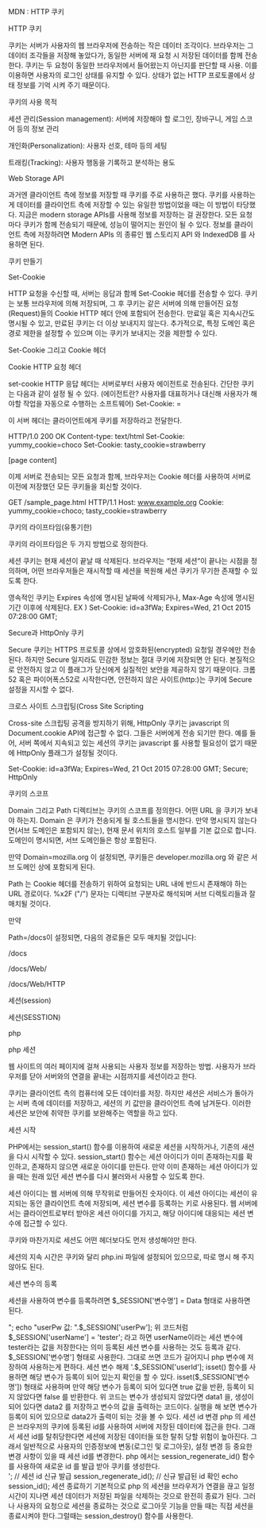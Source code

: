 MDN :  HTTP 쿠키  

HTTP 쿠키

쿠키는 서버가 사용자의 웹 브라우저에 전송하는 작은 데이터 조각이다. 브라우저는 그 데이터 조각들을 저장해 놓았다가, 동일한 서버에 재 요청 시 저장된 데이터를 함께 전송한다. 쿠키는 두 요청이 동일한 브라우저에서 들어왔는지 아닌지를 판단할 때 사용. 이를 이용하면 사용자의 로그인 상태를 유지할 수 있다. 상태가 없는 HTTP 프로토콜에서 상태 정보를 기억 시켜 주기 때문이다. 

쿠키의 사용 목적

세션 관리(Session management):  서버에 저장해야 할 로그인, 장바구니, 게임 스코어 등의 정보 관리

개인화(Personalization): 사용자 선호, 테마 등의 세팅 

트래킹(Tracking): 사용자 행동을 기록하고 분석하는 용도



 Web Storage API

과거엔 클라이언트 측에 정보를 저장할 때 쿠키를 주로 사용하곤 했다. 쿠키를 사용하는 게 데이터를 클라이언트 측에 저장할 수 있는 유일한 방법이었을 때는 이 방법이 타당했다. 지금은 modern storage APIs를 사용해 정보를 저장하는 걸 권장한다. 모든 요청마다 쿠키가 함께 전송되기 때문에, 성능이 떨어지는 원인이 될 수 있다. 정보를 클라이언트 측에 저장하려면 Modern APIs 의 종류인 웹 스토리지 API 와 IndexedDB 를 사용하면 된다. 



쿠키 만들기 

 Set-Cookie

HTTP 요청을 수신할 때, 서버는 응답과 함께 Set-Cookie 헤더를 전송할 수 있다. 쿠키는 보통 브라우저에 의해 저장되며, 그 후 쿠키는 같은 서버에 의해 만들어진 요청(Request)들의 Cookie HTTP 헤더 안에 포함되어 전송한다. 만료일 혹은 지속시간도 명시될 수 있고, 만료된 쿠키는 더 이상 보내지지 않는다. 추가적으로, 특정 도메인 혹은 경로 제한을 설정할 수 있으며 이는 쿠키가 보내지는 것을 제한할 수 있다. 



Set-Cookie 그리고 Cookie 헤더 

 Cookie HTTP 요청 헤더

set-cookie HTTP 응답 헤더는 서버로부터 사용자 에이전트로 전송된다. 간단한 쿠키는 다음과 같이 설정 될 수 있다.  (에이전트란? 사용자를 대표하거나 대신해 사용자가 해야할 작업을 자동으로 수행하는 소프트웨어)
Set-Cookie: <cookie-name>=<cookie-value>

이 서버 헤더는 클라이언트에게 쿠키를 저장하라고 전달한다. 

HTTP/1.0 200 OK
Content-type: text/html
Set-Cookie: yummy_cookie=choco
Set-Cookie: tasty_cookie=strawberry

[page content]

이제 서버로 전송되는 모든 요청과 함께, 브라우저는 Cookie 헤더를 사용하여 서버로 이전에 저장했던 모든 쿠키들을 회신할 것이다. 

GET /sample_page.html HTTP/1.1
Host: www.example.org
Cookie: yummy_cookie=choco; tasty_cookie=strawberry



쿠키의 라이프타임(유통기한) 

쿠키의 라이프타임은 두 가지 방법으로 정의한다. 

세션 쿠키는 현재 세션이 끝날 때 삭제된다. 브라우저는 “현재 세션“이 끝나는 시점을 정의하며, 어떤 브라우저들은 재시작할 때 세션을 복원해 세션 쿠키가 무기한 존재할 수 있도록 한다. 

영속적인 쿠키는 Expires 속성에 명시된 날짜에 삭제되거나, Max-Age 속성에 명시된 기간 이후에 삭제된다. EX ) Set-Cookie: id=a3fWa; Expires=Wed, 21 Oct 2015 07:28:00 GMT; 

Secure과 HttpOnly 쿠키 



Secure 쿠키는 HTTPS 프로토콜 상에서 암호화된(encrypted) 요청일 경우에만 전송 된다. 하지만 Secure 일지라도 민감한 정보는 절대 쿠키에 저장되면 안 된다. 본질적으로 안전하지 않고 이 플래그가 당신에게 실질적인 보안을 제공하지 않기 때문이다. 크롬52 혹은 파이어폭스52로 시작한다면, 안전하지 않은 사이트(http:)는 쿠키에 Secure 설정을 지시할 수 없다.  

  크로스 사이트 스크립팅(Cross Site Scripting

Cross-site 스크립팅 공격을 방지하기 위해, HttpOnly 쿠키는 javascript 의 Document.cookie API에 접근할 수 없다. 그들은 서버에게 전송 되기만 한다. 예를 들어, 서버 쪽에서 지속되고 있는 세션의 쿠키는 javascript 룰 사용할 필요성이 없기 때문에 HttpOnly 플래그가 설정될 것이다. 

Set-Cookie: id=a3fWa; Expires=Wed, 21 Oct 2015 07:28:00 GMT; Secure; HttpOnly



쿠키의 스코프

Domain 그리고 Path 디렉티브는 쿠키의 스코프를 정의한다. 어떤 URL 을 쿠키가 보내야 하는지. Domain 은 쿠키가 전송되게 될 호스트들을 명시한다. 만약 명시되지 않는다면(서브 도메인은 포함되지 않는), 현재 문서 위치의 호스트 일부를 기본 값으로 합니다. 도메인이 명시되면, 서브 도메인들은 항상 포함된다. 

만약 Domain=mozilla.org 이 설정되면, 쿠키들은 developer.mozilla.org 와 같은 서브 도메인 상에 포함되게 된다. 

Path 는 Cookie 헤더를 전송하기 위하여 요청되는 URL 내에 반드시 존재해야 하는 URL 경로이다.  %x2F ("/") 문자는 디렉티브 구분자로 해석되며 서브 디렉토리들과 잘 매치될 것이다. 

만약 

Path=/docs이 설정되면, 다음의 경로들은 모두 매치될 것입니다:

/docs

/docs/Web/

/docs/Web/HTTP





세션(session) 

 세션(SESSTION)

 php

 php 세션

웹 사이트의 여러 페이지에 걸쳐 사용되는 사용자 정보를 저장하는 방법. 
사용자가 브라우저를 닫아 서버와의 연결을 끝내는 시점까지를 세션이라고 한다. 

쿠키는 클라이언트 측의 컴퓨터에 모든 데이터를 저장.
하지만 세션은 서비스가 돌아가는 서버 측에 데이터를 저장하고, 세션의 키 값만을 
클라이언트 측에 남겨둔다. 이러한 세션은 보안에 취약한 쿠키를 보완해주는 역할을 하고 있다. 

세션 시작

PHP에서는 session_start() 함수를 이용하여 새로운 세션을 시작하거나, 기존의 새션을 다시 시작할 수 있다. session_start() 함수는 세션 아이디가 이미 존재하는지를 확인하고, 존재하지 않으면 새로운 아이디를 만든다. 만약 이미 존재하는 세션 아이디가 있을 때는 원래 있던 세션 변수를 다시 불러와서 사용할 수 있도록 한다. 

세션 아이디는 웹 서버에 의해 무작위로 만들어진 숫자이다. 
이 세션 아이디는 세션이 유지되는 동안 클라이언트 측에 저장되며, 세션 변수를 등록하는 키로 사용된다. 
웹 서버에서는 클라이언트로부터 받아온 세션 아이디를 가지고, 해당 아이디에 대응되는 세션 변수에 접근할 수 있다. 

쿠키와 마찬가지로 세션도 어떤 헤더보다도 먼저 생성해야만 한다. 

세션의 지속 시간은 쿠키와 달리 php.ini 파일에 설정되어 있으므로, 따로 명시 해 주지 않아도 된다. 

 

세션 변수의 등록 

세션을 사용하여 변수를 등록하려면 $_SESSION['변수명'] = Data 형태로 사용하면 된다. 

<?php //세션 시작 
session_start(); 

//세션 변수 등록 
$_SESSION['userName'] = 'tester'; 
$_SESSION['userPw'] = '1234'; 

//등록된 변수 사용 
echo "userName 값: ".$_SESSION['userName']."<br/>";
echo "userPw 값: ".$_SESSION['userPw'];

위 코드처럼 $_SESSION['userName'] = 'tester'; 라고 하면 userName이라는 세션 변수에 tester라는 값을 저장한다는 의미 

등록된 세션 변수를 사용하는 것도 등록과 같다. $_SESSION['변수명'] 형태로 사용한다. 그대로 쓰면 코드가 길어지니 php 변수에 저장하여 사용하는게 편하다.



세션 변수 해제

<?php 
//세션 시작 
session_start(); 

//세션 변수 등록 
$_SESSION['userName'] = 'tester'; 
echo "userName 값: ".$_SESSION['userName'];

//등록된 변수 해제 
unset($_SESSION['userName']); 
echo "userName 값: ".$_SESSION['userName'];

등록된 변수의 해제는 unset()을 사용하면 된다. unset($_SESSION['변수명']) 형태로 입력하면 해당하는 변수가 등록이 해제되어 사용을 할 수 없게 된다. 

만약 모든 변수의 등록을 해제하고 싶으면 session_unset() 함수를 사용하면 모든 변수의 등록이 해제된다. 세션을 완전히 종료하고 싶다면 session_destroy()를 사용하여 세션 파일과 브라우저의 쿠키를 삭제하여 세션이 종료된다.



세션 변수 등록 확인 

<?php
// 세션 시작
session_start();

//변수 등록
$_SESSION['userId'] = '';

//변수 등록 여부 확인
if(!isset($_SESSION['userId'])) {
    $_SESSION['userId'] = 'data1';
    echo '새로운 변수 생성';
} else {
    $_SESSION['userId'] = 'data2';
    echo '기존 변수 데이터 변경';
}
echo '<br/>'.$_SESSION['userId'];

isset() 함수를 사용하면 해당 변수가 등록이 되어 있는지 확인을 할 수 있다. isset($_SESSION['변수명']) 형태로 사용하며 만약 해당 변수가 등록이 되어 있다면 true 값을 반환, 등록이 되지 않았다면 false 를 반환한다. 

위 코드는 변수가 생성되지 않았다면 data1 을, 생성이 되어 있다면 data2 를 저장하고 변수의 값을 출력하는 코드이다. 실행을 해 보면 변수가 등록이 되어 있으므로 data2가 출력이 되는 것을 볼 수 있다. 



세션 id 변경 

php 의 세션은 브라우저의 쿠키에 등록된 id를 사용하여 서버에 저장된 데이터에 접근을 한다. 그래서 세션 id를 탈취당한다면 세션에 저장된 데이터들 또한 탈취 당할 위험이 높아진다. 

그래서 일반적으로 사용자의 인증정보에 변동(로그인 및 로그아웃), 설정 변경 등 중요한 변경 사항이 있을 때 세션 id를 변경한다.  php 에서는 session_regenerate_id() 함수를 사용하여 새로운 id 를 발급 받아 쿠키를 생성한다. 

<?php
// 세션 시작
session_start();

// 현재 세션 id 확인
echo session_id();
echo '<br/><br/>';
// 세션 id 신규 발급
session_regenerate_id();

// 신규 발급된 id 확인
echo session_id();



세션 종료하기 

기본적으로 php 의 세션을 브라우저가 연결을 끊고 일정 시간이 지나면 세션 데이터가 저장된 파일을 삭제하는 것으로 완전히 종료가 된다. 

그러나 사용자의 요청으로 세션을 종료하는 것으로 로그아웃 기능을 만들 때는 직접 세션을 종료시켜야 한다.그럴때는 session_destroy() 함수를 사용한다. 

<?php
//세션 데이터에 접근하기 위해 세션 시작
if (!session_id()) {
  session_start();
}
// 세션 데이터 빈 배열로 초기화
$_SESSION = array();
// 또는 session_unset(); 사용

// 세션 ID 값이 저장되어 있는 쿠키 삭제
if (ini_get("session.use_cookies")) {
  $params = session_get_cookie_params();
  setcookie(
    session_name(), '', time() - 42000,
    $params["path"], $params["domain"],
    $params["secure"], $params["httponly"]
  );
}

// 세션 파일 삭제
session_destroy();

세션의 데이터가 저장되어 있는 파일을 삭제하는 것이다. 


$_SESSION 변수에 빈 배열을 넣는 이유는 session_destroy() 함수가 $_SESSION 변수까지 해제하는 것이 아니기 때문에 빈 배열을 넣어 초기화 시켜주는 것이다. session_unset() 함수를 사용해도 같은 동작을 실행한다.
